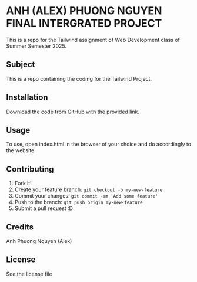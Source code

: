 # ANH (ALEX) PHUONG NGUYEN FINAL INTERGRATED PROJECT
 This is a repo for the Tailwind assignment of Web Development class of Summer Semester 2025.

## Subject
This is a repo containing the coding for the Tailwind Project.

## Installation

Download the code from GitHub with the provided link.

## Usage

To use, open index.html in the browser of your choice and do accordingly to the website.

## Contributing

1. Fork it!
2. Create your feature branch: `git checkout -b my-new-feature`
3. Commit your changes: `git commit -am 'Add some feature'`
4. Push to the branch: `git push origin my-new-feature`
5. Submit a pull request :D

## Credits

Anh Phuong Nguyen (Alex)

## License

See the license file